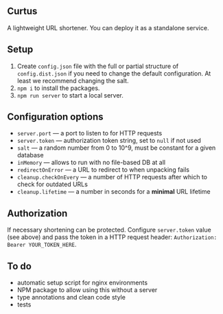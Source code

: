 ## Curtus
A lightweight URL shortener. You can deploy it as a standalone service.

## Setup
1. Create `config.json` file with the full or partial structure of `config.dist.json` if you need to change the default 
configuration. At least we recommend changing the salt.
2. `npm i` to install the packages.
3. `npm run server` to start a local server.

## Configuration options
- `server.port` — a port to listen to for HTTP requests
- `server.token` — authorization token string, set to `null` if not used
- `salt` — a random number from 0 to 10^9, must be constant for a given database
- `inMemory` — allows to run with no file-based DB at all
- `redirectOnError` — a URL to redirect to when unpacking fails
- `cleanup.checkOnEvery` — a number of HTTP requests after which to check for outdated URLs
- `cleanup.lifetime` — a number in seconds for a **minimal** URL lifetime

## Authorization
If necessary shortening can be protected. Configure `server.token` value (see above) and pass the token in a HTTP
request header: `Authorization: Bearer YOUR_TOKEN_HERE`.

## To do
* automatic setup script for nginx environments
* NPM package to allow using this without a server
* type annotations and clean code style
* tests
